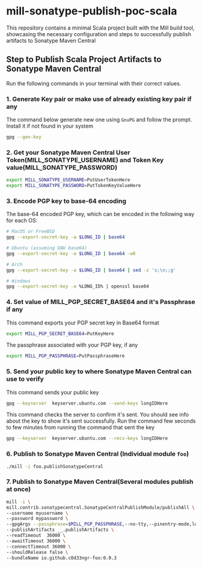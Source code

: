 # mill-sonatype-publish-poc-scala
This repository contains a minimal Scala project built with the Mill build tool, showcasing the necessary configuration and steps to successfully publish artifacts to Sonatype Maven Central

## Step to Publish Scala Project Artifacts to Sonatype Maven Central

Run the following commands in your terminal with their correct values.

### 1. Generate Key pair or make use of already existing key pair if any

The command below generate new one using `GnuPG` and follow the prompt. Install it if not found in your system

```bash
gpg --gen-key
```

### 2. Get your Sonatype Maven Central User Token(MILL_SONATYPE_USERNAME) and Token Key value(MILL_SONATYPE_PASSWORD)

```bash
export MILL_SONATYPE_USERNAME=PutUserTokenHere
export MILL_SONATYPE_PASSWORD=PutTokenKeyValueHere
```

### 3. Encode PGP key to base-64 encoding

The base-64 encoded PGP key, which can be encoded in the following way for each OS:

```bash
# MacOS or FreeBSD
gpg --export-secret-key -a $LONG_ID | base64
```

```bash
# Ubuntu (assuming GNU base64)
gpg --export-secret-key -a $LONG_ID | base64 -w0
```

```bash
# Arch
gpg --export-secret-key -a $LONG_ID | base64 | sed -z 's;\n;;g'
```

```bash
# Windows
gpg --export-secret-key -a %LONG_ID% | openssl base64
```

### 4. Set value of MILL_PGP_SECRET_BASE64 and it's Passphrase if any

This command exports your PGP secret key in Base64 format

```bash
export MILL_PGP_SECRET_BASE64=PutKeyHere
```

The passphrase associated with your PGP key, if any

```bash
export MILL_PGP_PASSPHRASE=PutPassphraseHere
```

### 5. Send your public key to where Sonatype Maven Central can use to verify

This command sends your public key

```bash
gpg --keyserver  keyserver.ubuntu.com --send-keys longIDHere
```

This command checks the server to confirm it's sent. You should see info about the key to show it's sent successfully. Run the command few seconds to few minutes from running the command that sent the key

```bash
gpg --keyserver  keyserver.ubuntu.com --recv-keys longIDHere
```

### 6. Publish to Sonatype Maven Central (Individual module `foo`)

```bash
./mill -i foo.publishSonatypeCentral
```

### 7. Publish to Sonatype Maven Central(Several modules publish at once)

```bash
mill -i \
mill.contrib.sonatypecentral.SonatypeCentralPublishModule/publishAll \
--username myusername \
--password mypassword \
--gpgArgs --passphrase=$MILL_PGP_PASSPHRASE,--no-tty,--pinentry-mode,loopback,--batch,--yes,-a,-b \
--publishArtifacts __.publishArtifacts \
--readTimeout  36000 \
--awaitTimeout 36000 \
--connectTimeout 36000 \
--shouldRelease false \
--bundleName io.github.c0d33ngr-foo:0.0.3
```
